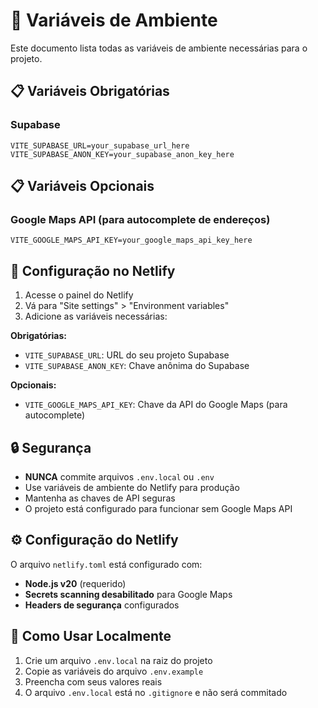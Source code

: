 # 🔧 Variáveis de Ambiente

Este documento lista todas as variáveis de ambiente necessárias para o projeto.

## 📋 Variáveis Obrigatórias

### Supabase
```env
VITE_SUPABASE_URL=your_supabase_url_here
VITE_SUPABASE_ANON_KEY=your_supabase_anon_key_here
```

## 📋 Variáveis Opcionais

### Google Maps API (para autocomplete de endereços)
```env
VITE_GOOGLE_MAPS_API_KEY=your_google_maps_api_key_here
```

## 🚀 Configuração no Netlify

1. Acesse o painel do Netlify
2. Vá para "Site settings" > "Environment variables"
3. Adicione as variáveis necessárias:

**Obrigatórias:**
- `VITE_SUPABASE_URL`: URL do seu projeto Supabase
- `VITE_SUPABASE_ANON_KEY`: Chave anônima do Supabase

**Opcionais:**
- `VITE_GOOGLE_MAPS_API_KEY`: Chave da API do Google Maps (para autocomplete)

## 🔒 Segurança

- **NUNCA** commite arquivos `.env.local` ou `.env`
- Use variáveis de ambiente do Netlify para produção
- Mantenha as chaves de API seguras
- O projeto está configurado para funcionar sem Google Maps API

## ⚙️ Configuração do Netlify

O arquivo `netlify.toml` está configurado com:
- **Node.js v20** (requerido)
- **Secrets scanning desabilitado** para Google Maps
- **Headers de segurança** configurados

## 📝 Como Usar Localmente

1. Crie um arquivo `.env.local` na raiz do projeto
2. Copie as variáveis do arquivo `.env.example`
3. Preencha com seus valores reais
4. O arquivo `.env.local` está no `.gitignore` e não será commitado
